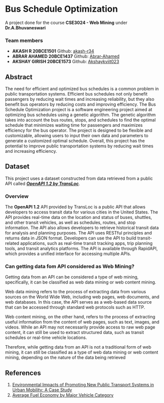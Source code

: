 # Bus Schedule Optimization
A project done for the course **CSE3024 - Web Mining** under **Dr.A.Bhuvaneswari** 

<h3>Team members</h3>
<ul>
<li><b>AKASH R 20BCE1501</b> Github: <a href="https://github.com/akash-r34">akash-r34</a></li>
<li><b>ABRAR AHAMED 20BCE1437</b> Github: <a href="https://github.com/Abrar-Ahamed">Abrar-Ahamed</a></li>
<li><b>AKSHAY GIRISH 20BCE1573</b> Github: <a href="https://github.com/Akshaykviit023">Akshaykviit023</a></li>
</ul>
<h2>Abstract</h2>
The need for efficient and optimized bus schedules is a common problem in public transportation systems. Efficient bus schedules not only benefit passengers by reducing wait times and increasing reliability, but they also benefit bus operators by reducing costs and improving efficiency. The Bus Schedule Optimization project is a software engineering project aimed at optimizing bus schedules using a genetic algorithm. The genetic algorithm takes into account the bus routes, stops, and schedules to find the optimal schedule that minimizes waiting time for passengers and maximizes efficiency for the bus operator. The project is designed to be flexible and customizable, allowing users to input their own data and parameters to generate a customized optimal schedule. Overall, this project has the potential to improve public transportation systems by reducing wait times and increasing efficiency.

<h2>Dataset</h2>
This project uses a dataset constructed from data retrieved from a public API called <a href="https://rapidapi.com/transloc/api/openapi-1-2"><b><i>OpenAPI 1.2 by TransLoc</i></b></a>.
<h3>Overview</h3>
The <b>OpenAPI 1.2</b> API provided by TransLoc is a public API that allows developers to access transit data for various cities in the United States. The API provides real-time data on the location and status of buses, shuttles, and other transit vehicles, as well as schedules, routes, and stop information. The API also allows developers to retrieve historical transit data for analysis and planning purposes. The API uses RESTful principles and returns data in JSON format. Developers can use the API to build transit-related applications, such as real-time transit tracking apps, trip planning tools, and transit analytics platforms. The API is available through RapidAPI, which provides a unified interface for accessing multiple APIs. 

<h3>Can getting data fom API considered as Web Mining?</h3>
<p>Getting data from an API can be considered a type of web mining, specifically, it can be classified as web data mining or web content mining.</p>
<p>Web data mining refers to the process of extracting data from various sources on the World Wide Web, including web pages, web documents, and web databases. In this case, the API serves as a web-based data source that can be accessed through standard web protocols such as HTTP.</p>

<p>Web content mining, on the other hand, refers to the process of extracting useful information from the content of web pages, such as text, images, and videos. While an API may not necessarily provide access to raw web page content, it can still be used to extract structured data, such as transit schedules or real-time vehicle locations.</p>

<p>Therefore, while getting data from an API is not a traditional form of web mining, it can still be classified as a type of web data mining or web content mining, depending on the nature of the data being retrieved</p>

<h2>References</h2>
<ol>
<li><a href="https://www.researchgate.net/publication/317745436_Environmental_Impacts_of_Promoting_New_Public_Transport_Systems_in_Urban_Mobility_A_Case_Study">
Environmental Impacts of Promoting New Public Transport Systems in Urban Mobility: A Case Study</a></li>
<li><a href="https://afdc.energy.gov/data/10310">Average Fuel Economy by Major Vehicle Category</a></li>
</ol>
